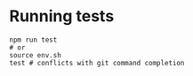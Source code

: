 # Running tests

```
npm run test
# or
source env.sh
test # conflicts with git command completion
```
